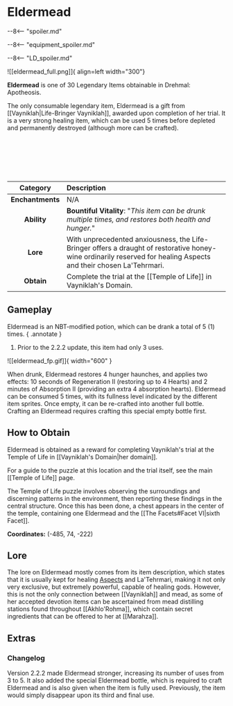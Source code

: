# Eldermead

--8<-- "spoiler.md"

--8<-- "equipment_spoiler.md"

--8<-- "LD_spoiler.md"

![[eldermead_full.png]]{ align=left width="300"}

**Eldermead** is one of 30 Legendary Items obtainable in Drehmal: Apotheosis.

The only consumable legendary item, Eldermead is a gift from [[Vayniklah|Life-Bringer Vayniklah]], awarded upon completion of her trial. It is a very strong healing item, which can be used 5 times before depleted and permanently destroyed (although more can be crafted).

<br> <br> <br> <br> <br>

| Category | Description |
|:--------------------------------:|:-----------------------------------------------------------------------------------------------------------------------------------------------------------------------------|
| **Enchantments**              | N/A |
| **Ability**                   | **Bountiful Vitality**: "*This item can be drunk multiple times, and restores both health and hunger.*" |
| **Lore**                      | With unprecedented anxiousness, the Life-Bringer offers a draught of restorative honey-wine ordinarily reserved for healing Aspects and their chosen La'Tehrmari. |
| **Obtain**                    | Complete the trial at the [[Temple of Life]] in Vayniklah's Domain.   |   

## Gameplay
Eldermead is an NBT-modified potion, which can be drank a total of 5 (1) times. 
{ .annotate }

1. Prior to the 2.2.2 update, this item had only 3 uses.

![[eldermead_fp.gif]]{ width="600" }

When drunk, Eldermead restores 4 hunger haunches, and applies two effects: 10 seconds of Regeneration II (restoring up to 4 Hearts) and 2 minutes of Absorption II (providing an extra 4 absorption hearts). Eldermead can be consumed 5 times, with its fullness level indicated by the different item sprites. Once empty, it can be re-crafted into another full bottle. Crafting an Eldermead requires crafting this special empty bottle first.

## How to Obtain
Eldermead is obtained as a reward for completing Vayniklah's trial at the Temple of Life in [[Vayniklah's Domain|her domain]].

For a guide to the puzzle at this location and the trial itself, see the main [[Temple of Life]] page.

The Temple of Life puzzle involves observing the surroundings and discerning patterns in the environment, then reporting these findings in the central structure. Once this has been done, a chest appears in the center of the temple, containing one Eldermead and the [[The Facets#Facet VI|sixth Facet]].

**Coordinates:** (-485, 74, -222)

## Lore
The lore on Eldermead mostly comes from its item description, which states that it is usually kept for healing [Aspects](/Lore/Higher_Beings/Aspects/) and La'Tehrmari, making it not only very exclusive, but extremely powerful, capable of healing gods. However, this is not the only connection between [[Vayniklah]] and mead, as some of her accepted devotion items can be ascertained from mead distilling stations found throughout [[Akhlo'Rohma]], which contain secret ingredients that can be offered to her at [[Marahza]].

## Extras

### Changelog

Version 2.2.2 made Eldermead stronger, increasing its number of uses from 3 to 5. It also added the special Eldermead bottle, which is required to craft Eldermead and is also given when the item is fully used. Previously, the item would simply disappear upon its third and final use.
